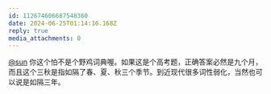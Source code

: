 ```yaml
---
id: 112674606687548360
date: 2024-06-25T01:14:16.168Z
reply: true
media_attachments: 0
---
```


[@sun](https://jiong.us/@sun) 你这个怕不是个野鸡词典喔。如果这是个高考题，正确答案必然是九个月，而且这个三秋是指如隔了春、夏、秋三个季节。到近现代很多词性弱化，当然也可以说是如隔三年。

